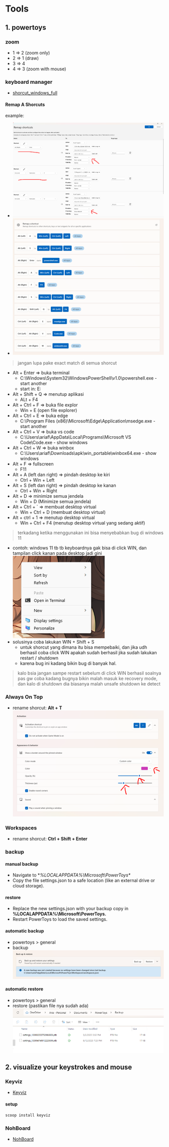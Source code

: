 # Tools
## 1. powertoys
### zoom
- 1 => 2 (zoom only)
- 2 => 1 (draw)
- 3 => 4
- 4 => 3 (zoom with mouse)

### keyboard manager
- [shorcut_windows_full](https://tekno.kompas.com/read/2021/07/06/20200087/daftar-tombol-shortcut-di-windows-10-lengkap)

#### Remap A Shorcuts
example:
- ![alt text](images/2_tools/image-1.png)
- ![alt text](images/2_tools/image-4.png)

> jangan lupa pake exact match di semua shorcut

- Alt + Enter => buka terminal
  - C:\Windows\System32\WindowsPowerShell\v1.0\powershell.exe - start another
  - start in: E:
- Alt + Shift + Q => menutup aplikasi
  - ALt + F4
- Alt + Ctrl + F => buka file explor
  - Win + E (open file explorer)
- Alt + Ctrl + E => buka edge
  - C:\Program Files (x86)\Microsoft\Edge\Application\msedge.exe - start another
- Alt + Ctrl + V => buka vs code
  - C:\Users\ariaf\AppData\Local\Programs\Microsoft VS Code\Code.exe - show windows
- Alt + Ctrl + W => buka winbox
  - C:\Users\ariaf\Downloads\apk\win_portable\winbox64.exe - show windows
- Alt + F => fullscreen
  - F11
- Alt + A (left dan right) => pindah desktop ke kiri
  - Ctrl + Win + Left
- Alt + S (left dan right) => pindah desktop ke kanan
  - Ctrl + Win + Right
- Alt + D => minimize semua jendela
  - Win + D (Minimize semua jendela)
- Alt + Ctrl + ` => membuat desktop virtual
  - Win + Ctrl + D (membuat desktop virtual)
- Alt + ctrl + 1 => menutup desktop virtual
  - Win + Ctrl + F4 (menutup desktop virtual yang sedang aktif)

> terkadang ketika menggunakan ini bisa menyebabkan bug di windows 11
- contoh: windows 11 tb tb keyboardnya gak bisa di click WIN, dan tampilan click kanan pada desktop jadi gini
  ![alt text](images/2_tools/image-7.png)
- solusinya coba lakukan WIN + Shift + S
  - untuk shorcut yang dimana itu bisa mempebaiki, dan jika udh berhasil coba click WIN apakah sudah berhasil jika sudah lakukan restart / shutdown
  - karena bug ini kadang bikin bug di banyak hal.

> kalo bsia jangan sampe restart sebelum di click WIN berhasil soalnya pas gw coba kadang bugnya bikin malah masuk ke recovery mode, dan kalo di shutdown dia biasanya malah unsafe shutdown ke detect

### Always On Top
- rename shorcut: **Alt + T**
  ![alt text](images/2_tools/image-3.png)

### Workspaces
- rename shorcut: **Ctrl + Shift + Enter**

### backup
#### manual backup
- Navigate to **%LOCALAPPDATA%\Microsoft\PowerToys\**
- Copy the file settings.json to a safe location (like an external drive or cloud storage).

#### restore
- Replace the new settings.json with your backup copy in **%LOCALAPPDATA%\Microsoft\PowerToys\.**
- Restart PowerToys to load the saved settings.

#### automatic backup
- powertoys > general
- backup
  ![alt text](images/2_tools/image-5.png)

#### automatic restore
- powertoys > general
- restore (pastikan file nya sudah ada)
  ![alt text](images/2_tools/image-6.png)

## 2. visualize your keystrokes and mouse
### Keyviz
- [Keyviz](https://mularahul.github.io/keyviz/)

#### setup
```bash
scoop install keyviz
```

### NohBoard
- [NohBoard](https://github.com/ThoNohT/NohBoard)
